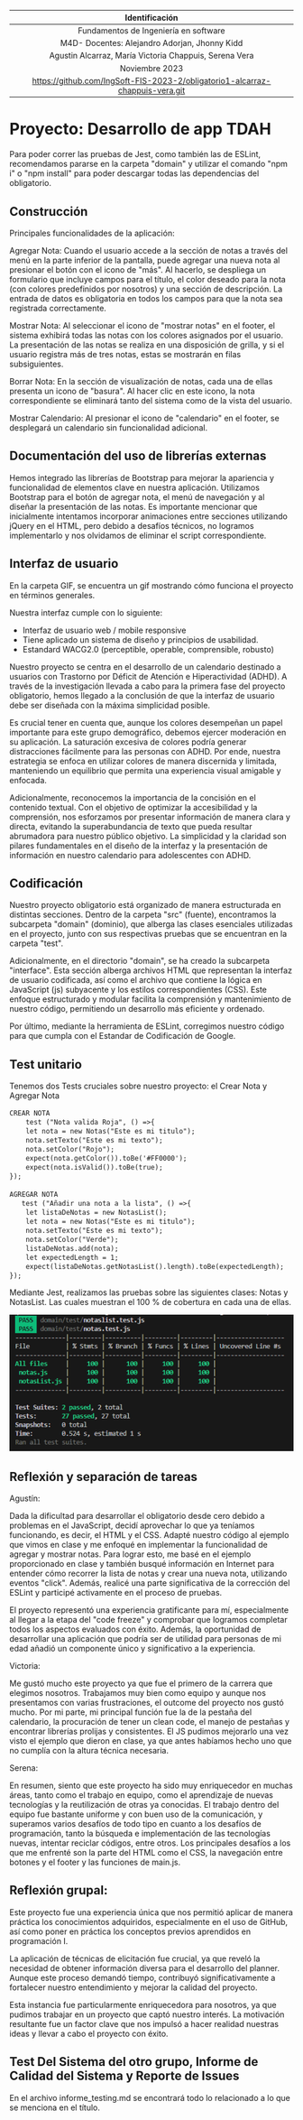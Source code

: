 | Identificación   |
|:------------:|
| Fundamentos de Ingeniería en software      |
| M4D- Docentes: Alejandro Adorjan, Jhonny Kidd      |
| Agustin Alcarraz, María Victoria Chappuis, Serena Vera    |
| Noviembre 2023 |
| https://github.com/IngSoft-FIS-2023-2/obligatorio1-alcarraz-chappuis-vera.git |

# Proyecto: Desarrollo de app TDAH
Para poder correr las pruebas de Jest, como también las de ESLint, recomendamos pararse en la carpeta "domain" y utilizar el comando "npm i" o "npm install" para poder descargar todas las dependencias del obligatorio.

## Construcción
Principales funcionalidades de la aplicación:

Agregar Nota: Cuando el usuario accede a la sección de notas a través del menú en la parte inferior de la pantalla, puede agregar una nueva nota al presionar el botón con el icono de "más". Al hacerlo, se despliega un formulario que incluye campos para el título, el color deseado para la nota (con colores predefinidos por nosotros) y una sección de descripción. La entrada de datos es obligatoria en todos los campos para que la nota sea registrada correctamente.

Mostrar Nota: Al seleccionar el icono de "mostrar notas" en el footer, el sistema exhibirá todas las notas con los colores asignados por el usuario. La presentación de las notas se realiza en una disposición de grilla, y si el usuario registra más de tres notas, estas se mostrarán en filas subsiguientes.

Borrar Nota: En la sección de visualización de notas, cada una de ellas presenta un icono de "basura". Al hacer clic en este icono, la nota correspondiente se eliminará tanto del sistema como de la vista del usuario.

Mostrar Calendario: Al presionar el icono de "calendario" en el footer, se desplegará un calendario sin funcionalidad adicional.

## Documentación del uso de librerías externas
Hemos integrado las librerías de Bootstrap para mejorar la apariencia y funcionalidad de elementos clave en nuestra aplicación. Utilizamos Bootstrap para el botón de agregar nota, el menú de navegación y al diseñar la presentación de las notas. Es importante mencionar que inicialmente intentamos incorporar animaciones entre secciones utilizando jQuery en el HTML, pero debido a desafíos técnicos, no logramos implementarlo y nos olvidamos de eliminar el script correspondiente.



## Interfaz de usuario
En la carpeta GIF, se encuentra un gif mostrando cómo funciona el proyecto en términos generales.

Nuestra interfaz cumple con lo siguiente:

- Interfaz de usuario web / mobile responsive
- Tiene aplicado un sistema de diseño y principios de usabilidad.
- Estandard WACG2.0 (perceptible, operable, comprensible, robusto)

Nuestro proyecto se centra en el desarrollo de un calendario destinado a usuarios con Trastorno por Déficit de Atención e Hiperactividad (ADHD). A través de la investigación llevada a cabo para la primera fase del proyecto obligatorio, hemos llegado a la conclusión de que la interfaz de usuario debe ser diseñada con la máxima simplicidad posible.

Es crucial tener en cuenta que, aunque los colores desempeñan un papel importante para este grupo demográfico, debemos ejercer moderación en su aplicación. La saturación excesiva de colores podría generar distracciones fácilmente para las personas con ADHD. Por ende, nuestra estrategia se enfoca en utilizar colores de manera discernida y limitada, manteniendo un equilibrio que permita una experiencia visual amigable y enfocada.

Adicionalmente, reconocemos la importancia de la concisión en el contenido textual. Con el objetivo de optimizar la accesibilidad y la comprensión, nos esforzamos por presentar información de manera clara y directa, evitando la superabundancia de texto que pueda resultar abrumadora para nuestro público objetivo. La simplicidad y la claridad son pilares fundamentales en el diseño de la interfaz y la presentación de información en nuestro calendario para adolescentes con ADHD.


## Codificación

Nuestro proyecto obligatorio está organizado de manera estructurada en distintas secciones. Dentro de la carpeta "src" (fuente), encontramos la subcarpeta "domain" (dominio), que alberga las clases esenciales utilizadas en el proyecto, junto con sus respectivas pruebas que se encuentran en la carpeta "test".

Adicionalmente, en el directorio "domain", se ha creado la subcarpeta "interface". Esta sección alberga archivos HTML que representan la interfaz de usuario codificada, así como el archivo que contiene la lógica en JavaScript (js) subyacente y los estilos correspondientes (CSS). Este enfoque estructurado y modular facilita la comprensión y mantenimiento de nuestro código, permitiendo un desarrollo más eficiente y ordenado.

Por último, mediante la herramienta de ESLint, corregimos nuestro código para que cumpla con el Estandar de Codificación de Google.

## Test unitario
Tenemos dos Tests cruciales sobre nuestro proyecto: el Crear Nota y Agregar Nota
   

    CREAR NOTA
        test ("Nota valida Roja", () =>{
        let nota = new Notas("Este es mi titulo");
        nota.setTexto("Este es mi texto");
        nota.setColor("Rojo");
        expect(nota.getColor()).toBe('#FF0000'); 
        expect(nota.isValid()).toBe(true);
    });

    AGREGAR NOTA
       test ("Añadir una nota a la lista", () =>{
        let listaDeNotas = new NotasList();
        let nota = new Notas("Este es mi titulo");
        nota.setTexto("Este es mi texto");
        nota.setColor("Verde"); 
        listaDeNotas.add(nota);
        let expectedLength = 1;
        expect(listaDeNotas.getNotasList().length).toBe(expectedLength);
    });

Mediante Jest, realizamos las pruebas sobre las siguientes clases: Notas y NotasList. Las cuales muestran el 100 % de cobertura en cada una de ellas.

![Alt text](image.png)

## Reflexión y separación de tareas
Agustín: 

Dada la dificultad para desarrollar el obligatorio desde cero debido a problemas en el JavaScript, decidí aprovechar lo que ya teníamos funcionando, es decir, el HTML y el CSS. Adapté nuestro código al ejemplo que vimos en clase y me enfoqué en implementar la funcionalidad de agregar y mostrar notas. Para lograr esto, me basé en el ejemplo proporcionado en clase y también busqué información en Internet para entender cómo recorrer la lista de notas y crear una nueva nota, utilizando eventos "click". Además, realicé una parte significativa de la corrección del ESLint y participé activamente en el proceso de pruebas.

El proyecto representó una experiencia gratificante para mí, especialmente al llegar a la etapa del "code freeze" y comprobar que logramos completar todos los aspectos evaluados con éxito. Además, la oportunidad de desarrollar una aplicación que podría ser de utilidad para personas de mi edad añadió un componente único y significativo a la experiencia.

Victoria:


Me gustó mucho este proyecto ya que fue el primero de la carrera que elegimos nosotros. Trabajamos muy bien como equipo y aunque nos presentamos con varias frustraciones, el outcome del proyecto nos gustó mucho. Por mi parte, mi principal función fue la de la pestaña del calendario, la procuración de tener un clean code, el manejo de pestañas y encontrar librerías prolijas y consistentes. El JS pudimos mejorarlo una vez visto el ejemplo que dieron en clase, ya que antes habíamos hecho uno que no cumplía con la altura técnica necesaria.

Serena:

 En resumen, siento que este proyecto ha sido muy enriquecedor en muchas áreas, tanto como el trabajo en equipo, como el aprendizaje de nuevas tecnologías y la reutilización de otras ya conocidas. El trabajo dentro del equipo fue bastante uniforme y con buen uso de la comunicación, y superamos varios desafíos de todo tipo en cuanto a los desafíos de programación, tanto la búsqueda e implementación de las tecnologías nuevas, intentar reciclar códigos, entre otros. Los principales desafíos a los que me enfrenté son la parte del HTML como el CSS, la navegación entre botones y el footer y las funciones de main.js.

## Reflexión grupal:

Este proyecto fue una experiencia única que nos permitió aplicar de manera práctica los conocimientos adquiridos, especialmente en el uso de GitHub, así como poner en práctica los conceptos previos aprendidos en programación I.

La aplicación de técnicas de elicitación fue crucial, ya que reveló la necesidad de obtener información diversa para el desarrollo del planner. Aunque este proceso demandó tiempo, contribuyó significativamente a fortalecer nuestro entendimiento y mejorar la calidad del proyecto.

Esta instancia fue particularmente enriquecedora para nosotros, ya que pudimos trabajar en un proyecto que captó nuestro interés. La motivación resultante fue un factor clave que nos impulsó a hacer realidad nuestras ideas y llevar a cabo el proyecto con éxito.



## Test Del Sistema del otro grupo, Informe de Calidad del Sistema y Reporte de Issues
En el archivo informe_testing.md se encontrará todo lo relacionado a lo que se menciona en el título.